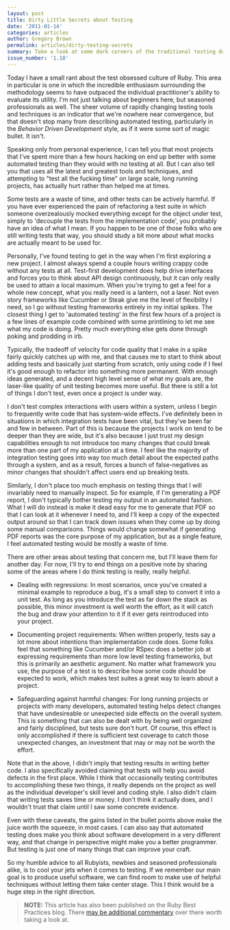 ```yaml
---
layout: post
title: Dirty Little Secrets about Testing
date: '2011-01-14'
categories: articles
author: Gregory Brown
permalink: articles/dirty-testing-secrets
summary: Take a look at some dark corners of the traditional testing dogma.
issue_number: '1.18'
---
```


Today I have a small rant about the test obsessed culture of Ruby. This area in particular is one in which the incredible enthusiasm surrounding the methodology seems to have outpaced the individual practitioner's ability to evaluate its utility. I'm not just talking about beginners here, but seasoned professionals as well. The sheer volume of rapidly changing testing tools and techniques is an indicator that we're nowhere near convergence, but that doesn't stop many from describing automated testing, particularly in the _Behavior Driven Development_ style, as if it were some sort of magic bullet. It isn't.

Speaking only from personal experience, I can tell you that most projects that I've spent more than a few hours hacking on end up better with some automated testing than they would with no testing at all. But I can also tell you that uses all the latest and greatest tools and techniques, and attempting to "test all the fucking time" on large scale, long running projects, has actually hurt rather than helped me at times.

Some tests are a waste of time, and other tests can be actively harmful. If you have ever experienced the pain of refactoring a test suite in which someone overzealously mocked everything except for the object under test, simply to 'decouple the tests from the implementation code', you probably have an idea of what I mean. If you happen to be one of those folks who are still writing tests that way, you should study a bit more about what mocks are actually meant to be used for.

Personally, I've found testing to get in the way when I'm first exploring a new project. I almost always spend a couple hours writing crappy code without any tests at all. Test-first development does help drive interfaces and forces you to think about API design continuously, but it can only really be used to attain a local maximum. When you're trying to get a feel for a whole new concept, what you really need is a lantern, not a laser. Not even story frameworks like Cucumber or Steak give me the level of flexibility I need, so I go without testing frameworks entirely in my initial spikes. The closest thing I get to 'automated testing' in the first few hours of a project is a few lines of example code combined with some printlining to let me see what my code is doing. Pretty much everything else gets done through poking and prodding in irb.

Typically, the tradeoff of velocity for code quality that I make in a spike fairly quickly catches up with me, and that causes me to start to think about adding tests and basically just starting from scratch, only using code if I feel it's good enough to refactor into something more permanent. With enough ideas generated, and a decent high level sense of what my goals are, the laser-like quality of unit testing becomes more useful. But there is still a lot of things I don't test, even once a project is under way.

I don't test complex interactions with users within a system, unless I begin to frequently write code that has system-wide effects. I've definitely been in situations in which integration tests have been vital, but they've been far and few in between. Part of this is because the projects I work on tend to be deeper than they are wide, but it's also because I just trust my design capabilities enough to not introduce too many changes that could break more than one part of my application at a time. I feel like the majority of integration testing goes into way too much detail about the expected paths through a system, and as a result, forces a bunch of false-negatives as minor changes that shouldn't affect users end up breaking tests.

Similarly, I don't place too much emphasis on testing things that I will invariably need to manually inspect. So for example, if I'm generating a PDF report, I don't typically bother testing my output in an automated fashion. What I will do instead is make it dead easy for me to generate that PDF so that I can look at it whenever I need to, and I'll keep a copy of the expected output around so that I can track down issues when they come up by doing some manual comparisons. Things would change somewhat if generating PDF reports was the core purpose of my application, but as a single feature, I feel automated testing would be mostly a waste of time.

There are other areas about testing that concern me, but I'll leave them for another day. For now, I'll try to end things on a positive note by sharing some of the areas where I do think testing is really, really helpful.

  * Dealing with regressions: In most scenarios, once you've created a minimal example to reproduce a bug, it's a small step to convert it into a unit test. As long as you introduce the test as far down the stack as possible, this minor investment is well worth the effort, as it will catch the bug and draw your attention to it if it ever gets reintroduced into your project.

  * Documenting project requirements: When written properly, tests say a lot more about intentions than implementation code does. Some folks feel that something like Cucumber and/or RSpec does a better job at expressing requirements than more low level testing frameworks, but this is primarily an aesthetic argument. No matter what framework you use, the purpose of a test is to describe how some code should be expected to work, which makes test suites a great way to learn about a project.

  * Safeguarding against harmful changes: For long running projects or projects with many developers, automated testing helps detect changes that have undesireable or unexpected side effects on the overall system. This is something that can also be dealt with by being well organized and fairly disciplined, but tests sure don't hurt. Of course, this effect is only accomplished if there is sufficient test coverage to catch those unexpected changes, an investment that may or may not be worth the effort.

Note that in the above, I didn't imply that testing results in writing better code. I also specifically avoided claiming that tests will help you avoid defects in the first place. While I think that occasionally testing contributes to accomplishing these two things, it really depends on the project as well as the individual developer's skill level and coding style. I also didn't claim that writing tests saves time or money. I don't think it actually does, and I wouldn't trust that claim until I saw some concrete evidence.

Even with these caveats, the gains listed in the bullet points above make the
juice worth the squeeze, in most cases. I can also say that automated testing
does make you think about software development in a very different way, and that
change in perspective might make you a better programmer. But testing is just
one of many things that can improve your craft.

So my humble advice to all Rubyists, newbies and seasoned professionals alike, is to cool your jets when it comes to testing. If we remember our main goal is to produce useful software, we can find room to make use of helpful techniques without letting them take center stage. This I think would be a huge step in the right direction.

  
> **NOTE:** This article has also been published on the Ruby Best Practices blog. There [may be additional commentary](http://blog.rubybestpractices.com/posts/gregory/050-issues-18-testing-dogma.html#disqus_thread) 
over there worth taking a look at.
